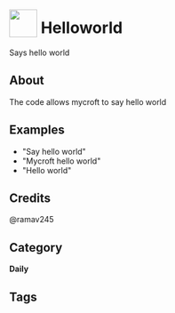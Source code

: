 # <img src="https://raw.githack.com/FortAwesome/Font-Awesome/master/svgs/solid/robot.svg" card_color="#22A7F0" width="50" height="50" style="vertical-align:bottom"/> Helloworld
Says hello world

## About
The code allows mycroft to say hello world

## Examples
* "Say hello world"
* "Mycroft hello world"
* "Hello world"

## Credits
@ramav245

## Category
**Daily**

## Tags


